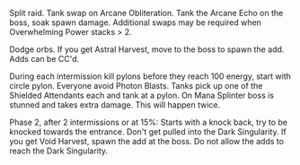 Split raid. Tank swap on Arcane Obliteration. Tank the Arcane Echo on the boss, soak spawn damage.
Additional swaps may be required when Overwhelming Power stacks > 2.

Dodge orbs. If you get Astral Harvest, move to the boss to spawn the add. Adds can be CC'd.

During each intermission kill pylons before they reach 100 energy, start with circle pylon. Everyone 
avoid Photon Blasts. Tanks pick up one of the Shielded Attendants each and tank at a pylon.
On Mana Splinter boss is stunned and takes extra damage. This will happen twice.

Phase 2, after 2 intermissions or at 15%:
Starts with a knock back, try to be knocked towards the entrance. Don't get pulled into the 
Dark Singularity. 
If you get Void Harvest, spawn the add at the boss. 
Do not allow the adds to reach the Dark Singularity.
